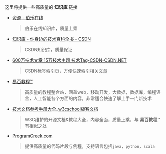 这里将提供一些高质量的 __知识库__ 链接

- [资源 - 伯乐在线](http://hao.jobbole.com/)
    > 伯乐在线知识库，质量上乘
- [知识库 - 你身边的技术百科全书 - CSDN](http://lib.csdn.net/bases)
    > CSDN知识库，质量保证
- [600万技术文章 15万技术主题 技术Tag-CSDN-CSDN.NET](https://www.csdn.net/tag/)
    > CSDN标签索引页，方便快速索引相关文章
- [易百教程™](https://www.yiibai.com/)
    > 高质量的教程整合站，涵盖web，移动开发，大数据，数据库，编程语言，人工智能各个方面的内容，非常适合快速了解上手一门新技术
- [技术文档参考手册大全_w3cschool极客文档](https://www.w3cschool.cn/manual)
    > W3C维护的开源文档&教程大全，内容全面，质量上乘，与 __易百教程™__ 有相似之处
- [ProgramCreek.com](https://www.programcreek.com/)
    > 提供高质量的代码片段与例程，支持语言包括`java`，`python`，`scala`